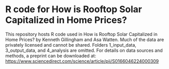 # R code for How is Rooftop Solar Capitalized in Home Prices?

This repository hosts R code used in How is Rooftop Solar Capitalized in Home Prices? by Kenneth Gillingham and Asa Watten. Much of the data are privately licensed and cannot be shared. Folders 1_input_data, 3_output_data, and 4_analysis are omitted. For details on data sources and methods, a preprint can be downloaded at: https://www.sciencedirect.com/science/article/pii/S0166046224000309
